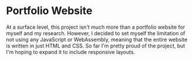 # Portfolio Website
At a surface level, this project isn't much more than a portfolio website for myself and my research. However, I decided to set myself the limitation of not using any JavaScript or WebAssembly, meaning that the entire website is written in just HTML and CSS. So far I'm pretty proud of the project, but I'm hoping to expand it to include responsive layouts.